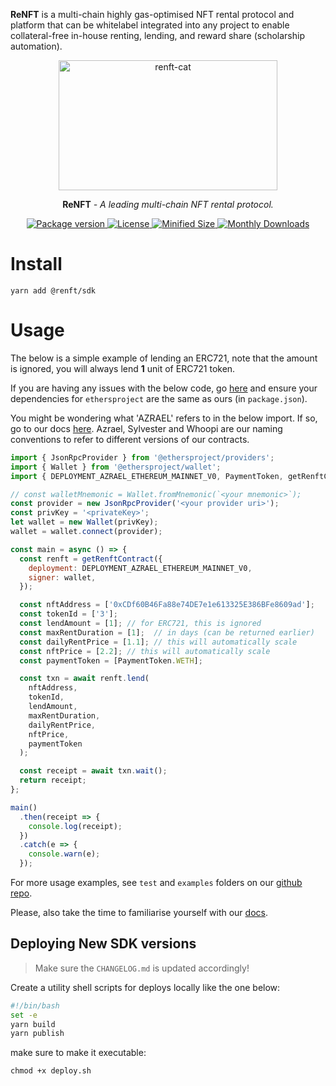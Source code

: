 **ReNFT** is a multi-chain highly gas-optimised NFT rental protocol and platform that can be whitelabel integrated into any project to enable collateral-free in-house renting, lending, and reward share (scholarship automation).

<p align="center">
  <a href="https://renft.io/"><img width="350" height="208" src="https://i.imgur.com/WgB9HzK.png" alt='renft-cat'></a>
</p>

<p align="center"><strong>ReNFT</strong> <em>- A leading multi-chain NFT rental protocol.</em></p>

<p align="center">
<a href="https://renft.io/">
    <img src="https://img.shields.io/npm/v/@renft/sdk?style=for-the-badge" alt="Package version">
    <img src="https://img.shields.io/npm/l/@renft/sdk?style=for-the-badge" alt="License">
    <img src="https://img.shields.io/bundlephobia/min/@renft/sdk?style=for-the-badge" alt="Minified Size">
    <img src="https://img.shields.io/npm/dm/@renft/sdk?style=for-the-badge" alt="Monthly Downloads">
</a>
</p>

# Install

`yarn add @renft/sdk`

# Usage

The below is a simple example of lending an ERC721, note that the amount is ignored, you will always lend **1** unit of ERC721 token.

If you are having any issues with the below code, go [here](https://github.com/re-nft/sdk/tree/main/examples) and ensure your dependencies for `ethersproject` are the same as ours (in `package.json`).

You might be wondering what 'AZRAEL' refers to in the below import. If so, go to our docs [here](https://docs.renft.io/developers/renft-contracts-addresses). Azrael, Sylvester and Whoopi are our naming conventions to refer to different versions of our contracts.

```javascript
import { JsonRpcProvider } from '@ethersproject/providers';
import { Wallet } from '@ethersproject/wallet';
import { DEPLOYMENT_AZRAEL_ETHEREUM_MAINNET_V0, PaymentToken, getRenftContract } from '@renft/sdk';

// const walletMnemonic = Wallet.fromMnemonic(`<your mnemonic>`);
const provider = new JsonRpcProvider('<your provider uri>');
const privKey = '<privateKey>';
let wallet = new Wallet(privKey);
wallet = wallet.connect(provider);

const main = async () => {
  const renft = getRenftContract({
    deployment: DEPLOYMENT_AZRAEL_ETHEREUM_MAINNET_V0,
    signer: wallet,
  });

  const nftAddress = ['0xCDf60B46Fa88e74DE7e1e613325E386BFe8609ad'];
  const tokenId = ['3'];
  const lendAmount = [1]; // for ERC721, this is ignored
  const maxRentDuration = [1];  // in days (can be returned earlier)
  const dailyRentPrice = [1.1]; // this will automatically scale
  const nftPrice = [2.2]; // this will automatically scale
  const paymentToken = [PaymentToken.WETH];

  const txn = await renft.lend(
    nftAddress,
    tokenId,
    lendAmount,
    maxRentDuration,
    dailyRentPrice,
    nftPrice,
    paymentToken
  );

  const receipt = await txn.wait();
  return receipt;
};

main()
  .then(receipt => {
    console.log(receipt);
  })
  .catch(e => {
    console.warn(e);
  });
```

For more usage examples, see `test` and `examples` folders on our [github repo](https://github.com/re-nft/sdk/tree/main/examples).

Please, also take the time to familiarise yourself with our [docs](https://docs.renft.io).

## Deploying New SDK versions

> Make sure the `CHANGELOG.md` is updated accordingly!

Create a utility shell scripts for deploys locally like the one below:

```bash
#!/bin/bash
set -e
yarn build
yarn publish
```

make sure to make it executable:

`chmod +x deploy.sh`
